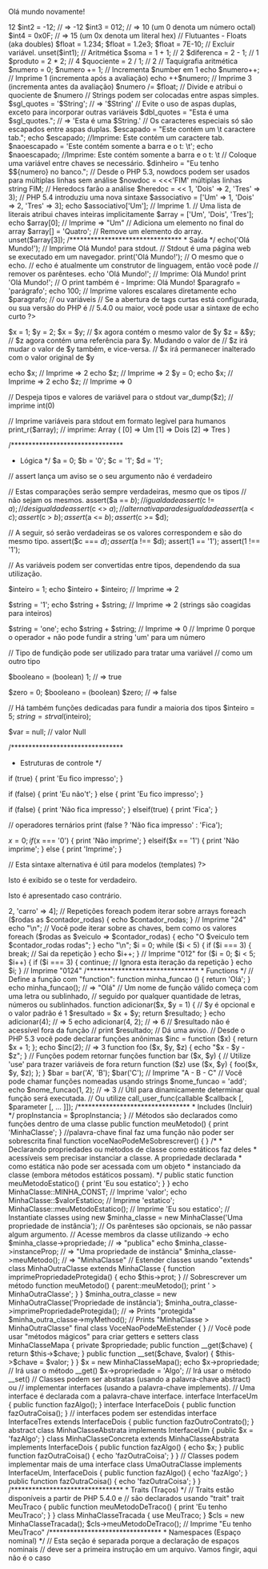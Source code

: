 
<?php // O código PHP deve estar incluso na tag <?php

// Se o arquivo PHP só contém código PHP, a melhor prática
// é omitir a tag de fechamento PHP.

// Duas barras iniciam o comentário de uma linha.

# O hash (aka pound symbol) também inicia, mas // é mais comum.

/*
     O texto envolto por barra-asterisco e asterisco-barra
     faz um comentário de múltiplas linhas.
*/

// Utilize "echo" ou "print" para imprimir a saída.
print('Olá '); // Imprime "Olá " sem quebra de linha.
print 'Olá '; // Não tem a necessidade de utilizar as chaves.

// () são opcionais para print e echo
echo "Mundo\n"; // Imprime "Mundo" com quebra de linha.
echo ("Mundo\n"); // Podemos tambem utilizar com chaves no echo.
// (Todas as declarações devem terminar com um ponto e vírgula.)

// Qualquer coisa fora da tag <?php é impresso automaticamente.
?>
Olá mundo novamente!
<?php


/************************************
 * Tipos e variáveis
 */

// Variáveis começam com o símbolo $.
// Um nome de variável válido se inicia com uma letra ou sublinhado,
// seguido por qualquer quantidade de letras, números ou sublinhados.

// Valores booleanos não diferenciam maiúsculo de minúsculo (case-insensitive).
$boolean = true;  // ou TRUE ou True
$boolean = false; // ou FALSE ou False

// Inteiros
$int1 = 12;   // => 12
$int2 = -12;  // => -12
$int3 = 012;  // => 10 (um 0 denota um número octal)
$int4 = 0x0F; // => 15 (um 0x denota um literal hex)

// Flutuantes - Floats (aka doubles)
$float = 1.234;
$float = 1.2e3;
$float = 7E-10;

// Excluir variável.
unset($int1);

// Aritmética
$soma      = 1 + 1; // 2
$diferenca = 2 - 1; // 1
$produto   = 2 * 2; // 4
$quociente = 2 / 1; // 2

// Taquigrafia aritmética
$numero = 0;
$numero += 1;      // Incrementa $number em 1
echo $numero++;    // Imprime 1 (incrementa após a avaliação)
echo ++$numero;    // Imprime 3 (incrementa antes da avaliação)
$numero /= $float; // Divide e atribui o quociente de $numero

// Strings podem ser colocadas entre aspas simples.
$sgl_quotes = '$String'; // => '$String'

// Evite o uso de aspas duplas, exceto para incorporar outras variáveis
$dbl_quotes = "Esta é uma $sgl_quotes."; // => 'Esta é uma $String.'

// Os caracteres especiais só são escapados entre aspas duplas.
$escapado    = "Este contém um \t caractere tab."; 
echo $escapado; //Imprime: Este contém um     caractere tab.
$naoescapado = 'Este contém somente a barra e o t: \t'; 
echo $naoescapado; //Imprime: Este contém somente a barra e o t: \t

// Coloque uma variável entre chaves se necessário.
$dinheiro = "Eu tenho $${numero} no banco.";

// Desde o PHP 5.3, nowdocs podem ser usados para múltiplas linhas sem análise
$nowdoc = <<<'FIM'
múltiplas linhas
string
FIM;

// Heredocs farão a análise
$heredoc = <<<FIM
múltiplas linhas
$sgl_quotes
FIM;

// Concatenação de string é feita com .
echo 'Esta string ' . 'é concatenada'; //Imprime: 'Esta string é concatenada'


/********************************
 * Constantes
 */

// Uma constante é definida usando define()
// e nunca pode ser mudada durante a execução!

// Um nome de constante válida começa com uma letra ou sublinhado,
// seguido por qualquer quantidade de letras, números ou sublinhados.
define("FOO",     "alguma coisa");

// Acesso a uma constante é possível usando diretamente o nome escolhido
echo 'Isto sairá '.FOO; //Imprime: Isto sairá alguma coisa


/********************************
 * Arrays
 */

// Todos os arrays em PHP são arrays associativos (hashmaps),

// Funciona com todas as versões do PHP
$associativo = array('Um' => 1, 'Dois' => 2, 'Tres' => 3);

// PHP 5.4 introduziu uma nova sintaxe
$associativo = ['Um' => 1, 'Dois' => 2, 'Tres' => 3];

echo $associativo['Um']; // Imprime 1.

// Uma lista de literais atribui chaves inteiras implicitamente
$array = ['Um', 'Dois', 'Tres'];
echo $array[0]; // Imprime => "Um"

// Adiciona um elemento no final do array
$array[] = 'Quatro';

// Remove um elemento do array.
unset($array[3]);

/********************************
 * Saída
 */

echo('Olá Mundo!');
// Imprime Olá Mundo! para stdout.
// Stdout é uma página web se executado em um navegador.

print('Olá Mundo!'); // O mesmo que o echo.

// echo é atualmente um construtor de linguagem, então você pode 
// remover os parênteses.
echo 'Olá Mundo!'; // Imprime: Olá Mundo!
print 'Olá Mundo!'; // O print também é - Imprime: Olá Mundo! 

$paragrafo = 'parágrafo';

echo 100;        // Imprime valores escalares diretamente
echo $paragrafo; // ou variáveis

// Se a abertura de tags curtas está configurada, ou sua versão do PHP é
// 5.4.0 ou maior, você pode usar a sintaxe de echo curto
?>
<p><?= $paragrafo ?></p>
<?php

$x = 1;
$y = 2;
$x = $y; // $x agora contém o mesmo valor de $y
$z = &$y;
// $z agora contém uma referência para $y. Mudando o valor de
// $z irá mudar o valor de $y também, e vice-versa.
// $x irá permanecer inalterado com o valor original de $y

echo $x; // Imprime => 2
echo $z; // Imprime => 2
$y = 0;
echo $x; // Imprime => 2
echo $z; // Imprime => 0

// Despeja tipos e valores de variável para o stdout
var_dump($z); // imprime int(0)

// Imprime variáveis para stdout em formato legível para humanos
print_r($array); // imprime: Array ( [0] => Um [1] => Dois [2] => Tres )

/********************************
 * Lógica
 */
$a = 0;
$b = '0';
$c = '1';
$d = '1';

// assert lança um aviso se o seu argumento não é verdadeiro

// Estas comparações serão sempre verdadeiras, mesmo que os tipos 
// não sejam os mesmos.
assert($a == $b); // igualdade
assert($c != $a); // desigualdade
assert($c <> $a); // alternativa para desigualdade
assert($a < $c);
assert($c > $b);
assert($a <= $b);
assert($c >= $d);

// A seguir, só serão verdadeiras se os valores correspondem e são do mesmo tipo.
assert($c === $d);
assert($a !== $d);
assert(1 == '1');
assert(1 !== '1');

// As variáveis podem ser convertidas entre tipos, dependendo da sua utilização.

$inteiro = 1;
echo $inteiro + $inteiro; // Imprime => 2

$string = '1';
echo $string + $string; // Imprime => 2 (strings são coagidas para inteiros)

$string = 'one';
echo $string + $string; // Imprime => 0
// Imprime 0 porque o operador + não pode fundir a string 'um' para um número

// Tipo de fundição pode ser utilizado para tratar uma variável 
// como um outro tipo

$booleano = (boolean) 1; // => true

$zero = 0;
$booleano = (boolean) $zero; // => false

// Há também funções dedicadas para fundir a maioria dos tipos
$inteiro = 5;
$string = strval($inteiro);

$var = null; // valor Null


/********************************
 * Estruturas de controle
 */

if (true) {
    print 'Eu fico impresso';
}

if (false) {
    print 'Eu não\'t';
} else {
    print 'Eu fico impresso';
}

if (false) {
    print 'Não fica impresso';
} elseif(true) {
    print 'Fica';
}

// operadores ternários
print (false ? 'Não fica impresso' : 'Fica');

$x = 0;
if ($x === '0') {
    print 'Não imprime';
} elseif($x == '1') {
    print 'Não imprime';
} else {
    print 'Imprime';
}



// Esta sintaxe alternativa é útil para modelos (templates)
?>

<?php if ($x): ?>
Isto é exibido se o teste for verdadeiro.
<?php else: ?>
Isto é apresentado caso contrário.
<?php endif; ?>

<?php

// Use switch para salvar alguma lógica.
switch ($x) {
    case '0':
        print 'Switch faz coerção de tipo';
        break; // Você deve incluir uma pausa, ou você vai cair
               // no caso 'dois' e 'tres'
    case 'dois':
    case 'tres':
        // Faz alguma coisa, se a variável é 'dois' ou 'tres'
        break;
    default:
        // Faz algo por padrão
}

// While, do...while e for são repetições provavelmente familiares
$i = 0;
while ($i < 5) {
    echo $i++;
}; // Imprime "01234"

echo "\n";

$i = 0;
do {
    echo $i++;
} while ($i < 5); // Imprime "01234"

echo "\n";

for ($x = 0; $x < 10; $x++) {
    echo $x;
} // Imprime "0123456789"

echo "\n";

$rodas = ['bicicleta' => 2, 'carro' => 4];

// Repetições foreach podem iterar sobre arrays
foreach ($rodas as $contador_rodas) {
    echo $contador_rodas;
} // Imprime "24"

echo "\n";

// Você pode iterar sobre as chaves, bem como os valores
foreach ($rodas as $veiculo => $contador_rodas) {
    echo "O $veiculo tem $contador_rodas rodas";
}

echo "\n";

$i = 0;
while ($i < 5) {
    if ($i === 3) {
        break; // Sai da repetição
    }
    echo $i++;
} // Imprime "012"

for ($i = 0; $i < 5; $i++) {
    if ($i === 3) {
        continue; // Ignora esta iteração da repetição
    }
    echo $i;
} // Imprime "0124"


/********************************
 * Functions
 */

// Define a função com "function":
function minha_funcao () {
  return 'Olá';
}

echo minha_funcao(); // => "Olá"

// Um nome de função válido começa com uma letra ou sublinhado,
// seguido por qualquer quantidade de letras, números ou sublinhados.

function adicionar($x, $y = 1) { // $y é opcional e o valor padrão é 1
  $resultado = $x + $y;
  return $resultado;
}

echo adicionar(4); // => 5
echo adicionar(4, 2); // => 6

// $resultado não é acessível fora da função
// print $resultado; // Dá uma aviso.

// Desde o PHP 5.3 você pode declarar funções anônimas
$inc = function ($x) {
  return $x + 1;
};

echo $inc(2); // => 3

function foo ($x, $y, $z) {
  echo "$x - $y - $z";
}

// Funções podem retornar funções
function bar ($x, $y) {
  // Utilize 'use' para trazer variáveis de fora
  return function ($z) use ($x, $y) {
    foo($x, $y, $z);
  };
}

$bar = bar('A', 'B');
$bar('C'); // Imprime "A - B - C"

// Você pode chamar funções nomeadas usando strings
$nome_funcao = 'add';
echo $nome_funcao(1, 2); // => 3
// Útil para dinamicamente determinar qual função será executada.
// Ou utilize call_user_func(callable $callback [, $parameter [, ... ]]);

/********************************
 * Includes (Incluir)
 */

<?php
// PHP dentro de arquivos incluídos também deve começar com uma tag 
// de abertura do PHP.

include 'meu-arquivo.php';
// O código meu-arquivo.php já está disponível no escopo atual.
// Se o arquivo não pode ser incluído (por exemplo, arquivo não encontrado), 
//um aviso é emitido.

include_once 'meu-arquivo.php';
// Se o código no meu-arquivo.php foi incluído em outro lugar, ele não vai
// ser incluído novamente. Isso evita vários erros de declaração de classe

require 'meu-arquivo.php';
require_once 'meu-arquivo.php';
// Faz o mesmo que o include(), exceto que o require() irá causar um erro fatal
// se o arquivo não puder ser incluído

// Conteúdo de meu-include.php:
<?php

return 'Qualquer coisa que você quiser.';
// Fim do arquivo

// Includes e requires também podem retornar um valor.
$valor = include 'meu-include.php';

// Arquivos são incluídos com base no caminho determinado ou,
// se este não for passado, com base na diretiva de configuração include_path.
// Se o arquivo não é encontrado no include_path, o include vai finalmente
// verificar no próprio diretório do script chamado e no diretório
// de trabalho atual antes de falhar.
/* */

/********************************
 * Classes
 */

// As classes são definidas com a palavra-chave class

class MinhaClasse
{
    const MINHA_CONST      = 'valor'; // Uma constante

    static $valorEstatico   = 'estatico';

    // Variáveis estáticas e sua visibilidade
    public static $valorEstaticoPublico = 'estaticoPublico';
    // Acessível somente dentro da classe
    private static $valorEstaticoPrivado = 'estaticoPrivado';
    // Acessível a partir da classe e subclasses
    protected static $valorEstaticoProtegido = 'estaticoProtegido';

    // Propriedades devem declarar a sua visibilidade
    public $propriedade    = 'publica';
    public $propInstancia;
    protected $prot = 'protegida'; // Acessível a partir da classe e subclasses
    private $priv   = 'privada';   // Acessível somente dentro da classe

    // Criar um construtor com o __construct
    public function __construct($propInstancia) {
        // Acesse variável de instância utilizando $this
        $this->propInstancia = $propInstancia;
    }

    // Métodos são declarados como funções dentro de uma classe
    public function meuMetodo()
    {
        print 'MinhaClasse';
    }

    //palavra-chave final faz uma função não poder ser sobrescrita
    final function voceNaoPodeMeSobrescrever()
    {
    }

/*
 * Declarando propriedades ou métodos de classe como estáticos faz deles 
 * acessíveis sem precisar instanciar a classe. A propriedade declarada
 * como estática não pode ser acessada com um objeto
 * instanciado da classe (embora métodos estáticos possam).
*/

    public static function meuMetodoEstatico()
    {
        print 'Eu sou estatico';
    }
}

echo MinhaClasse::MINHA_CONST;    // Imprime 'valor';
echo MinhaClasse::$valorEstatico; // Imprime 'estatico';
MinhaClasse::meuMetodoEstatico(); // Imprime 'Eu sou estatico';

// Instantiate classes using new
$minha_classe = new MinhaClasse('Uma propriedade de instância');
// Os parênteses são opcionais, se não passar algum argumento.

// Acesse membros da classe utilizando ->
echo $minha_classe->propriedade;  // => "publica"
echo $minha_classe->instanceProp; // => "Uma propriedade de instância"
$minha_classe->meuMetodo();       // => "MinhaClasse"


// Estender classes usando "extends"
class MinhaOutraClasse extends MinhaClasse
{
    function imprimePropriedadeProtegida()
    {
        echo $this->prot;
    }

    // Sobrescrever um método
    function meuMetodo()
    {
        parent::meuMetodo();
        print ' > MinhaOutraClasse';
    }
}

$minha_outra_classe = new MinhaOutraClasse('Propriedade de instância');
$minha_outra_classe->imprimePropriedadeProtegida(); // => Prints "protegida"
$minha_outra_classe->myMethod(); // Prints "MinhaClasse > MinhaOutraClasse"

final class VoceNaoPodeMeEstender
{
}

// Você pode usar "métodos mágicos" para criar getters e setters
class MinhaClasseMapa
{
    private $propriedade;

    public function __get($chave)
    {
        return $this->$chave;
    }

    public function __set($chave, $valor)
    {
        $this->$chave = $valor;
    }
}

$x = new MinhaClasseMapa();
echo $x->propriedade; // Irá usar o método __get()
$x->propriedade = 'Algo'; // Irá usar o método __set()

// Classes podem ser abstratas (usando a palavra-chave abstract) ou
// implementar interfaces (usando a palavra-chave implements).
// Uma interface é declarada com a palavra-chave interface.

interface InterfaceUm
{
    public function fazAlgo();
}

interface InterfaceDois
{
    public function fazOutraCoisa();
}

// interfaces podem ser estendidas
interface InterfaceTres extends InterfaceDois
{
    public function fazOutroContrato();
}

abstract class MinhaClasseAbstrata implements InterfaceUm
{
    public $x = 'fazAlgo';
}

class MinhaClasseConcreta extends MinhaClasseAbstrata implements InterfaceDois
{
    public function fazAlgo()
    {
        echo $x;
    }

    public function fazOutraCoisa()
    {
        echo 'fazOutraCoisa';
    }
}


// Classes podem implementar mais de uma interface
class UmaOutraClasse implements InterfaceUm, InterfaceDois
{
    public function fazAlgo()
    {
        echo 'fazAlgo';
    }

    public function fazOutraCoisa()
    {
        echo 'fazOutraCoisa';
    }
}


/********************************
 * Traits (Traços)
 */

// Traits estão disponíveis a partir de PHP 5.4.0 e 
// são declarados usando "trait"

trait MeuTraco
{
    public function meuMetodoDeTraco()
    {
        print 'Eu tenho MeuTraco';
    }
}

class MinhaClasseTracada
{
    use MeuTraco;
}

$cls = new MinhaClasseTracada();
$cls->meuMetodoDeTraco(); // Imprime "Eu tenho MeuTraco"


/********************************
 * Namespaces (Espaço nominal)
 */

// Esta seção é separada porque a declaração de espaços nominais
// deve ser a primeira instrução em um arquivo. Vamos fingir, aqui não é o caso

<?php

// Por padrão, as classes existem no espaço nominal global e podem
// ser explicitamente chamadas com uma barra invertida.

$cls = new \MinhaClasse();



// Definir o espaço nominal para o arquivo
namespace Meu\Espaconominal;

class MinhaClasse
{
}

// (de outro arquivo)
$cls = new Meu\Espaconominal\MinhaClasse;

//Ou de dentro de outro espaço nominal.
namespace Meu\Outro\Espaconominal;

use My\Espaconominal\MinhaClasse;

$cls = new MinhaClasse();

//Ou você pode usar como apelido de espaço nominal;

namespace Meu\Outro\Espaconominal;

use Meu\Espaconominal as OutroEspaconominal;

$cls = new OutroEspaconominal\MinhaClasse();

*/

